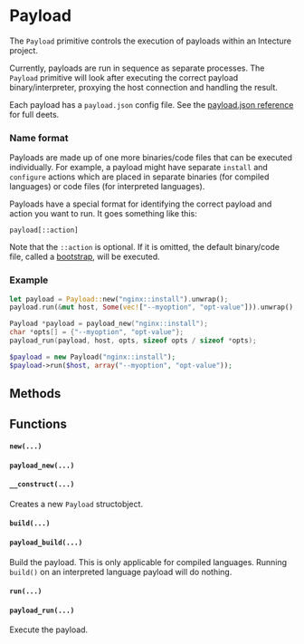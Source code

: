 # Payload

The `Payload` primitive controls the execution of payloads within an Intecture project.

Currently, payloads are run in sequence as separate processes. The `Payload` primitive will look after executing the correct payload binary/interpreter, proxying the host connection and handling the result.

Each payload has a `payload.json` config file. See the [payload.json reference](ch05-05-02-reference-projects-payload.html) for full deets.

### Name format

Payloads are made up of one more binaries/code files that can be executed individually. For example, a payload might have separate `install` and `configure` actions which are placed in separate binaries (for compiled languages) or code files (for interpreted languages).

Payloads have a special format for identifying the correct payload and action you want to run. It goes something like this:

```
payload[::action]
```

Note that the `::action` is optional. If it is omitted, the default binary/code file, called a [bootstrap](ch05-05-reference-projects.html#bootstrap-files), will be executed.

### Example

<div class="lang-content lang-rust">

```rust
let payload = Payload::new("nginx::install").unwrap();
payload.run(&mut host, Some(vec!["--myoption", "opt-value"])).unwrap();
```
</div>
<div class="lang-content lang-c">

```c
Payload *payload = payload_new("nginx::install");
char *opts[] = {"--myoption", "opt-value"};
payload_run(payload, host, opts, sizeof opts / sizeof *opts);
```
</div>
<div class="lang-content lang-php">

```php
$payload = new Payload("nginx::install");
$payload->run($host, array("--myoption", "opt-value"));
```
</div>

<div class="lang-content lang-rust lang-php">

## Methods</div>
<div class="lang-content lang-c">

## Functions</div>

<div class="lang-content lang-rust">

#### `new(...)`</div>
<div class="lang-content lang-c">

#### `payload_new(...)`</div>
<div class="lang-content lang-php">

#### `__construct(...)`</div>

Creates a new `Payload` <span class="lang-content lang-rust lang-c">struct</span><span class="lang-content lang-php">object</span>.

<div class="lang-content lang-rust lang-php">

#### `build(...)`</div>
<div class="lang-content lang-c">

#### `payload_build(...)`</div>

Build the payload. This is only applicable for compiled languages. Running `build()` on an interpreted language payload will do nothing.

<div class="lang-content lang-rust lang-php">

#### `run(...)`</div>
<div class="lang-content lang-c">

#### `payload_run(...)`</div>

Execute the payload.
